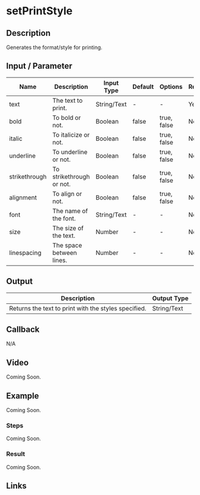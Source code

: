 # setPrintStyle

## Description

Generates the format/style for printing.

## Input / Parameter

| Name | Description | Input Type | Default | Options | Required |
| ------ | ------ | ------ | ------ | ------ | ------ |
| text | The text to print. | String/Text | - | - | Yes |
| bold | To bold or not. | Boolean | false | true, false | No |
| italic | To italicize or not. | Boolean | false | true, false | No |
| underline | To underline or not. | Boolean | false | true, false | No |
| strikethrough | To strikethrough or not. | Boolean | false | true, false | No |
| alignment | To align or not. | Boolean | false | true, false | No |
| font | The name of the font. | String/Text | - | - | No |
| size | The size of the text. | Number | - | - | No |
| linespacing | The space between lines. | Number | - | - | No |

## Output

| Description | Output Type |
| ------ | ------ |
| Returns the text to print with the styles specified. | String/Text |

## Callback

N/A

## Video

Coming Soon.

<!-- Format: [![Video]({image-path}?raw=true)]({url-link}) -->

## Example

Coming Soon.

<!-- Share a scenario, like a user requirements. -->

### Steps

Coming Soon.

<!-- Show the steps and share some screenshots.

1. .....

Format: ![]({image-path}?raw=true) -->

### Result

Coming Soon.

<!-- Explain the output.

Format: ![]({image-path}?raw=true) -->

## Links